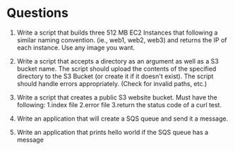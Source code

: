 # Questions

1. Write a script that builds three 512 MB EC2 Instances that following a similar naming convention.
   (ie., web1, web2, web3) and returns the IP of each instance. Use any image you want.

2. Write a script that accepts a directory as an argument as well as a S3 bucket name. The script should upload the contents of the specified directory to the S3 Bucket (or create it if it doesn't exist). The script should handle errors appropriately. (Check for invalid paths, etc.)
3. Write a script that creates a public S3 website bucket. Must have the following:
   1.index file
   2.error file
   3.return the status code of a curl test.
4. Write an application that will create a SQS queue and send it a message.
5. Write an application that prints hello world if the SQS queue has a message
